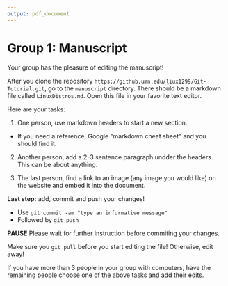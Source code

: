 ```yaml
---
output: pdf_document
---
```

# Group 1: Manuscript

Your group has the pleasure of editing the manuscript!

After you clone the repository `https://github.umn.edu/liux1299/Git-Tutorial.git`, go to the `manuscript` directory. There should be a markdown file called `LinuxDistros.md`. Open this file in your favorite text editor.

Here are your tasks:

1. One person, use markdown headers to start a new section.
- If you need a reference, Google "markdown cheat sheet" and you should find it. 

2. Another person, add a 2-3 sentence paragraph undder the headers. This can be about anything.

3. The last person, find a link to an image (any image you would like) on the website and embed it into the document.

**Last step:** add, commit and push your changes!
- Use `git commit -am "type an informative message"`
- Followed by `git push`

**PAUSE** Please wait for further instruction before commiting your changes.

Make sure you `git pull` before you start editing the file! Otherwise, edit away! 

If you have more than 3 people in your group with computers, have the remaining people choose one of the above tasks and add their edits.
